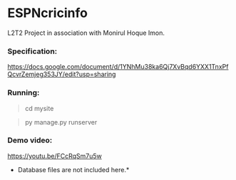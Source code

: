 # ESPNcricinfo
L2T2 Project in association with Monirul Hoque Imon.

### Specification:
https://docs.google.com/document/d/1YNhMu38ka6Qj7XvBqd6YXX1TnxPfQcvrZemjeg353JY/edit?usp=sharing

### Running:
> cd mysite 

> py manage.py runserver

### Demo video: 
https://youtu.be/FCcRqSm7u5w

* Database files are not included here.*
